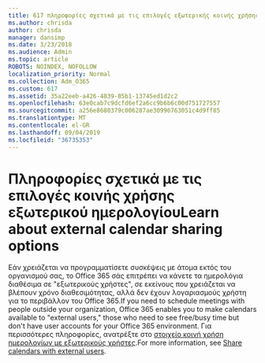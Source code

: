 ```yaml
---
title: 617 πληροφορίες σχετικά με τις επιλογές εξωτερικής κοινής χρήσης
ms.author: chrisda
author: chrisda
manager: dansimp
ms.date: 3/23/2018
ms.audience: Admin
ms.topic: article
ROBOTS: NOINDEX, NOFOLLOW
localization_priority: Normal
ms.collection: Adm_O365
ms.custom: 617
ms.assetid: 35a22eeb-a426-4839-85b1-13745ed1d2c2
ms.openlocfilehash: 63e0cab7c9dcfd6ef2a6cc9b6b6c00d751727557
ms.sourcegitcommit: a256e8680379c006287ae30996763051c4d9ff85
ms.translationtype: MT
ms.contentlocale: el-GR
ms.lasthandoff: 09/04/2019
ms.locfileid: "36735353"
---
```

# <a name="learn-about-external-calendar-sharing-options"></a><span data-ttu-id="9f741-102">Πληροφορίες σχετικά με τις επιλογές κοινής χρήσης εξωτερικού ημερολογίου</span><span class="sxs-lookup"><span data-stu-id="9f741-102">Learn about external calendar sharing options</span></span>

<span data-ttu-id="9f741-103">Εάν χρειάζεται να προγραμματίσετε συσκέψεις με άτομα εκτός του οργανισμού σας, το Office 365 σάς επιτρέπει να κάνετε τα ημερολόγια διαθέσιμα σε "εξωτερικούς χρήστες", σε εκείνους που χρειάζεται να βλέπουν χρόνο διαθεσιμότητας, αλλά δεν έχουν λογαριασμούς χρήστη για το περιβάλλον του Office 365.</span><span class="sxs-lookup"><span data-stu-id="9f741-103">If you need to schedule meetings with people outside your organization, Office 365 enables you to make calendars available to "external users," those who need to see free/busy time but don't have user accounts for your Office 365 environment.</span></span> <span data-ttu-id="9f741-104">Για περισσότερες πληροφορίες, ανατρέξτε στο [στοιχείο κοινή χρήση ημερολογίων με εξωτερικούς χρήστες](https://docs.microsoft.com/office365/admin/manage/share-calendars-with-external-users).</span><span class="sxs-lookup"><span data-stu-id="9f741-104">For more information, see [Share calendars with external users](https://docs.microsoft.com/office365/admin/manage/share-calendars-with-external-users).</span></span>
